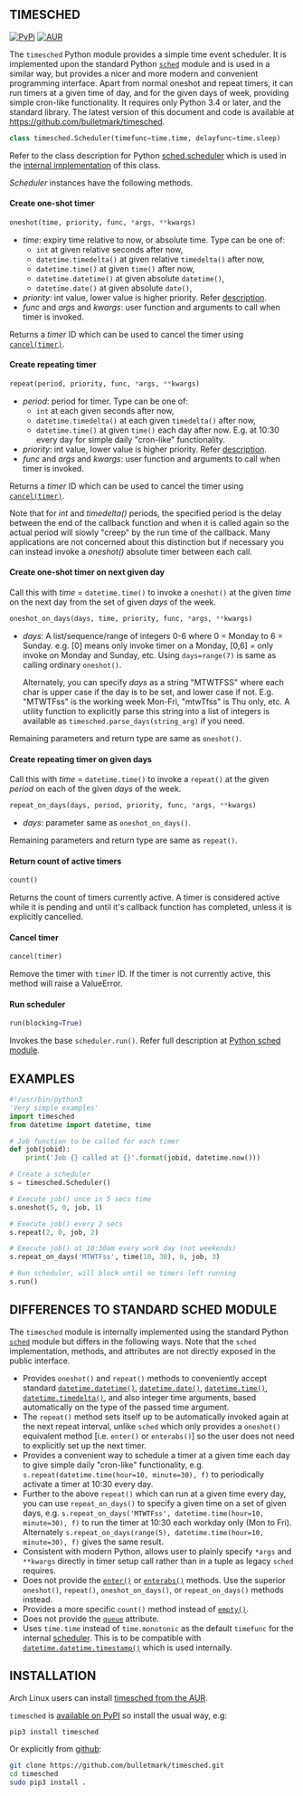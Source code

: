 ## TIMESCHED
[![PyPi](https://img.shields.io/pypi/v/timesched)](https://pypi.org/project/timesched/)
[![AUR](https://img.shields.io/aur/version/python-timesched)](https://aur.archlinux.org/packages/python-timesched/)

The `timesched` Python module provides a simple time event scheduler. It
is implemented upon the standard Python
[`sched`](https://docs.python.org/3/library/sched.html) module and is
used in a similar way, but provides a nicer and more modern and
convenient programming interface. Apart from normal oneshot and repeat
timers, it can run timers at a given time of day, and for the given days
of week, providing simple cron-like functionality. It requires only
Python 3.4 or later, and the standard library. The latest version of
this document and code is available at
https://github.com/bulletmark/timesched.

```python
class timesched.Scheduler(timefunc=time.time, delayfunc=time.sleep)
```

Refer to the class description for Python
[sched.scheduler](https://docs.python.org/3/library/sched.html#sched.scheduler)
which is used in the [internal
implementation](#differences-to-standard-sched-module) of this class.

_Scheduler_ instances have the following methods.

#### Create one-shot timer

```python
oneshot(time, priority, func, *args, **kwargs)
```
- _time_: expiry time relative to now, or absolute time. Type can be one of:
   - `int` at given relative seconds after now,
   - `datetime.timedelta()` at given relative `timedelta()` after now,
   - `datetime.time()` at given `time()` after now,
   - `datetime.datetime()` at given absolute `datetime()`,
   - `datetime.date()` at given absolute `date()`,
- _priority_: int value, lower value is higher priority. Refer
  [description](https://docs.python.org/3/library/sched.html#sched.scheduler.enterabs).
- _func_ and _args_ and _kwargs_: user function and arguments to call
  when timer is invoked.

Returns a _timer_ ID which can be used to cancel the timer using
[`cancel(timer)`](#cancel-timer).

#### Create repeating timer

```python
repeat(period, priority, func, *args, **kwargs)
```
- _period_: period for timer. Type can be one of:
   - `int` at each given seconds after now,
   - `datetime.timedelta()` at each given `timedelta()` after now,
   - `datetime.time()` at given `time()` each day after now. E.g. at
     10:30 every day for simple daily "cron-like" functionality.
- _priority_: int value, lower value is higher priority. Refer
  [description](https://docs.python.org/3/library/sched.html#sched.scheduler.enterabs).
- _func_ and _args_ and _kwargs_: user function and arguments to call
  when timer is invoked.

Returns a _timer_ ID which can be used to cancel the timer using
[`cancel(timer)`](#cancel-timer).

Note that for _int_ and _timedelta()_ periods, the specified period is
the delay between the end of the callback function and when it is called
again so the actual period will slowly "creep" by the run time of the
callback. Many applications are not concerned about this distinction but if
necessary you can instead invoke a _oneshot()_ absolute timer between
each call.

#### Create one-shot timer on next given day

Call this with _time_ = `datetime.time()` to invoke a `oneshot()` at the
given _time_ on the next day from the set of given _days_ of the week.

```python
oneshot_on_days(days, time, priority, func, *args, **kwargs)
```

- _days_: A list/sequence/range of integers 0-6 where 0 = Monday to 6 =
  Sunday. e.g. [0] means only invoke timer on a Monday, [0,6] = only
  invoke on Monday and Sunday, etc. Using `days=range(7)` is same as
  calling ordinary `oneshot()`.

  Alternately, you can specify _days_ as a string "MTWTFSS" where each
  char is upper case if the day is to be set, and lower case if not.
  E.g. "MTWTFss" is the working week Mon-Fri, "mtwTfss" is Thu only,
  etc. A utility function to explicitly parse this string into a list of
  integers is available as `timesched.parse_days(string_arg)` if you
  need.

Remaining parameters and return type are same as `oneshot()`.

#### Create repeating timer on given days

Call this with _time_ = `datetime.time()` to invoke a `repeat()` at the
given _period_ on each of the given _days_ of the week.

```python
repeat_on_days(days, period, priority, func, *args, **kwargs)
```

- _days_: parameter same as `oneshot_on_days()`.

Remaining parameters and return type are same as `repeat()`.

#### Return count of active timers

```python
count()
```

Returns the count of timers currently active. A timer is considered
active while it is pending and until it's callback function has
completed, unless it is explicitly cancelled.

#### Cancel timer

```python
cancel(timer)
```

Remove the timer with `timer` ID. If the timer is not currently active,
this method will raise a ValueError.

#### Run scheduler

```python
run(blocking=True)
```

Invokes the base `scheduler.run()`. Refer full
description at [Python sched
module](https://docs.python.org/3/library/sched.html#sched.scheduler.run).

## EXAMPLES

```python
#!/usr/bin/python3
'Very simple examples'
import timesched
from datetime import datetime, time

# Job function to be called for each timer
def job(jobid):
    print('Job {} called at {}'.format(jobid, datetime.now()))

# Create a scheduler
s = timesched.Scheduler()

# Execute job() once in 5 secs time
s.oneshot(5, 0, job, 1)

# Execute job() every 2 secs
s.repeat(2, 0, job, 2)

# Execute job() at 10:30am every work day (not weekends)
s.repeat_on_days('MTWTFss', time(10, 30), 0, job, 3)

# Run scheduler, will block until no timers left running
s.run()
```

## DIFFERENCES TO STANDARD SCHED MODULE

The `timesched` module is internally implemented using the standard
Python [`sched`](https://docs.python.org/3/library/sched.html) module
but differs in the following ways. Note that the `sched` implementation,
methods, and attributes are not directly exposed in the public interface.

- Provides `oneshot()` and `repeat()` methods to conveniently accept
  standard
  [`datetime.datetime()`](https://docs.python.org/3/library/datetime.html#datetime-objects),
  [`datetime.date()`](https://docs.python.org/3/library/datetime.html#date-objects),
  [`datetime.time()`](https://docs.python.org/3/library/datetime.html#time-objects),
  [`datetime.timedelta()`](https://docs.python.org/3/library/datetime.html#timedelta-objects),
  and also integer time arguments, based automatically on the type of the
  passed time argument.
- The `repeat()` method sets itself up to be automatically invoked again
  at the next repeat interval, unlike `sched` which only provides a
  `oneshot()` equivalent method [i.e. `enter()` or `enterabs()`] so the user
  does not need to explicitly set up the next timer.
- Provides a convenient way to schedule a timer at a given time each
  day to give simple daily "cron-like" functionality, e.g.
  `s.repeat(datetime.time(hour=10, minute=30), f)` to periodically
  activate a timer at 10:30 every day.
- Further to the above `repeat()` which can run at a given time every
  day, you can use `repeat_on_days()` to specify a given time on a set
  of given days, e.g. `s.repeat_on_days('MTWTFss',
  datetime.time(hour=10, minute=30), f)` to run the timer at 10:30 each
  workday only (Mon to Fri). Alternately `s.repeat_on_days(range(5),
  datetime.time(hour=10, minute=30), f)`
  gives the same result.
- Consistent with modern Python, allows user to plainly specify `*args`
  and `**kwargs` directly in timer setup call rather than in a tuple as
  legacy `sched` requires.
- Does not provide the
  [`enter()`](https://docs.python.org/3/library/sched.html#sched.scheduler.enter)
  or
  [`enterabs()`](https://docs.python.org/3/library/sched.html#sched.scheduler.enterabs)
  methods. Use the superior `oneshot()`, `repeat()`,
  `oneshot_on_days()`, or `repeat_on_days()` methods instead.
- Provides a more specific `count()` method instead of
  [`empty()`](https://docs.python.org/3/library/sched.html#sched.scheduler.empty).
- Does not provide the
  [`queue`](https://docs.python.org/3/library/sched.html#sched.scheduler.queue)
  attribute.
- Uses `time.time` instead of `time.monotonic` as the default `timefunc`
  for the internal
  [scheduler](https://docs.python.org/3/library/sched.html#sched.scheduler).
  This is to be compatible with
  [`datetime.datetime.timestamp()`](https://docs.python.org/3/library/datetime.html#datetime.datetime.timestamp) which is used internally.

## INSTALLATION

Arch Linux users can install [timesched from the
AUR](https://aur.archlinux.org/packages/python-timesched/).

`timesched` is [available on PyPI](https://pypi.org/project/timesched/)
so install the usual way, e.g:

```bash
pip3 install timesched
```

Or explicitly from [github](https://github.com/bulletmark/timesched):

```bash
git clone https://github.com/bulletmark/timesched.git
cd timesched
sudo pip3 install .
```

<!-- vim: se ai syn=markdown: -->
